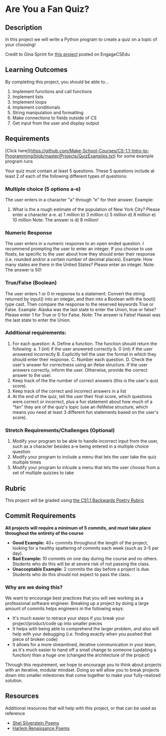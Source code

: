 # Are You a Fan Quiz?

## Description
In this project we will write a Python program to create a quiz on a topic of your choosing!

Credit to Gina Sprint for [this project](https://www.engage-csedu.org/find-resources/are-you-fan-quiz) posted on EngageCSEdu

## Learning Outcomes
By completing this project, you should be able to…

1. Implement functions and call functions
1. Implement lists
1. Implement loops
1. Implement conditionals
1. String manipulation and formatting
1. Make connections to fields outside of CS
1. Get input from the user and display output

## Requirements

[Click here])https://github.com/Make-School-Courses/CS-1.1-Intro-to-Programming/blob/master/Projects/QuizExamples.txt) for some example program runs

Your quiz must contain at least 5 questions. These 5 questions include at least 2 of each of the following
different types of questions:

### Multiple choice (5 options a-e)
The user enters in a character "a" through "e" for their answer.
Example:
1) What is the a rough estimate of the population of New York City? Please enter
a character a-e.
a) 1 million
b) 3 million
c) 5 million
d) 8 million
e) 10 million
Note: The answer is d) 8 million!

### Numeric Response
The user enters in a numeric response to an open ended question. I recommend prompting the user to enter
an integer. If you choose to use floats, be specific to the user about how they should enter their response (i.e.
rounded and/or a certain number of decimal places).
Example:
How many states are there in the United States? Please enter an integer.
Note: The answer is 50!
### True/False (Boolean)
The user enters 1 or 0 in response to a statement. Convert the string returned by input() into an integer,
and then into a Boolean with the bool() type cast. Then compare the response to the reserved keywords
True or False.
Example:
Alaska was the last state to enter the Union, true or false? Please enter 1 for
True or 0 for False.
Note: The answer is False! Hawaii was the last state to enter the Union.
### Additional requirements:
1. For each question:
A. Define a function. The function should return the following:
a. 1 (int) if the user answered correctly
b. 0 (int) if the user answered incorrectly
B. Explicitly tell the user the format in which they should enter their response.
C. Number each question.
D. Check the user's answer for correctness using an if­else structure. If the user answers
correctly, inform the user. Otherwise, provide the correct answer to the user.
2. Keep track of the  the number of correct answers (this is the user's quiz score).
3. Keep track of the correct and incorrect answers in a list
4. At the end of the quiz, tell the user their final score, which questions were correct or incorrect, plus a fun statement about how much of a "fan"
they are of the quiz's topic (use an if­elif­else structure, which means you need at least 3
different fun statements based on the user's score).

### Stretch Requirements/Challenges (Optional)
1. Modify your program to be able to handle incorrect input from the user, such as a character besides a-e being entered in a multiple choice question
1. Modify your program to include a menu that lets the user take the quiz multiple times 
1. Modify your program to inlcude a menu that lets the user choose from a set of multiple quizzes to take

## Rubric
This project will be graded using [the CS1.1 Backwards Poetry Rubric](https://www.makeschool.com/rubrics/UnVicmljLTg4)

## Commit Requirements

**All projects will require a minimum of 5 commits, and must take place throughout the entirety of the course**

- **Good Example:** 40+ commits throughout the length of the project, looking for a healthy spattering of commits each week (such as 3-5 per day).
- **Bad Example:** 10 commits on one day during the course and no others. Students who do this will be at severe risk of not passing the class.
- **Unacceptable Example:** 2 commits the day before a project is due. Students who do this should not expect to pass the class. 

### Why are we doing this?
We want to encourage best practices that you will see working as a professional software engineer. Breaking up a project by doing a large amount of commits helps engineers in the following ways:

- It's much easier to retrace your steps if you break your project/product/code up into smaller pieces
- It helps with being able to comprehend the larger problem, and also will help with your debugging (i.e. finding exactly when you pushed that piece of broken code)
- It allows for a more streamlined, iterative communication in your team, as it's much easier to hand off a small change to someone (updating a function) than a huge one (changed the architecture of the project)

Through this requirement, we hope to encourage you to think about projects with an iterative, modular mindset. Doing so will allow you to break projects down into smaller milestones that come together to make your fully-realized solution.

## Resources
Additional resources that will help with this project, or that can be used as reference

- [Shel Silverstein Poems](http://thewhynot100.blogspot.com/2014/05/46-short-and-sweet-shel-silverstein.html)
- [Harlem Renaissance Poems](https://education.cu-portland.edu/blog/classroom-resources/harlem-renaissance-poets-for-your-reading-list/)

